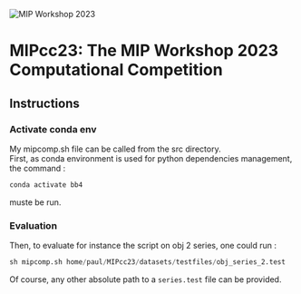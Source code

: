 ![MIP Workshop 2023](mip-2023-logo.png "MIP Workshop 2023")
# MIPcc23: The MIP Workshop 2023 Computational Competition

## <a id="Instructions"></a>Instructions 

### Activate conda env

My mipcomp.sh file can be called from the src directory.   
First, as conda environment is used for python dependencies management, the command :
```python
conda activate bb4
```


muste be run.    

### Evaluation
Then, to evaluate for instance the script on obj 2 series, one could run :

```python
sh mipcomp.sh home/paul/MIPcc23/datasets/testfiles/obj_series_2.test
```

Of course, any other absolute path to a ``series.test`` file can be provided.




